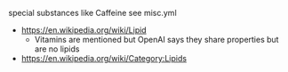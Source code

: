 
special substances like Caffeine see misc.yml

- https://en.wikipedia.org/wiki/Lipid
  - Vitamins are mentioned but OpenAI says they share properties but are no lipids
- https://en.wikipedia.org/wiki/Category:Lipids

